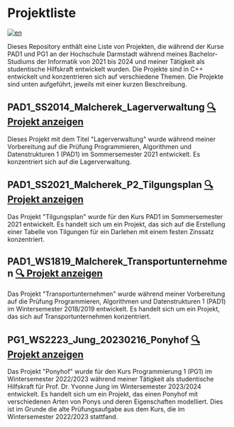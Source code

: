 # Projektliste

[![en](https://img.shields.io/badge/lang-de-green.svg)](README.md)

Dieses Repository enthält eine Liste von Projekten, die während der Kurse PAD1 und PG1 an der Hochschule Darmstadt während meines Bachelor-Studiums der Informatik von 2021 bis 2024 und meiner Tätigkeit als studentische Hilfskraft entwickelt wurden. Die Projekte sind in C++ entwickelt und konzentrieren sich auf verschiedene Themen. Die Projekte sind unten aufgeführt, jeweils mit einer kurzen Beschreibung.

## PAD1_SS2014_Malcherek_Lagerverwaltung [🔍 Projekt anzeigen](PAD1_SS2014_Malcherek_Lagerverwaltung/README.md)

Dieses Projekt mit dem Titel "Lagerverwaltung" wurde während meiner Vorbereitung auf die Prüfung Programmieren, Algorithmen und Datenstrukturen 1 (PAD1) im Sommersemester 2021 entwickelt. Es konzentriert sich auf die Lagerverwaltung.

## PAD1_SS2021_Malcherek_P2_Tilgungsplan [🔍 Projekt anzeigen](PAD1_SS2021_Malcherek_P2_Tilgungsplan/README.md)

Das Projekt "Tilgungsplan" wurde für den Kurs PAD1 im Sommersemester 2021 entwickelt. Es handelt sich um ein Projekt, das sich auf die Erstellung einer Tabelle von Tilgungen für ein Darlehen mit einem festen Zinssatz konzentriert.

## PAD1_WS1819_Malcherek_Transportunternehmen [🔍 Projekt anzeigen](PAD1_WS1819_Malcherek_Transportunternehmen/README.md)

Das Projekt "Transportunternehmen" wurde während meiner Vorbereitung auf die Prüfung Programmieren, Algorithmen und Datenstrukturen 1 (PAD1) im Wintersemester 2018/2019 entwickelt. Es handelt sich um ein Projekt, das sich auf Transportunternehmen konzentriert.

## PG1_WS2223_Jung_20230216_Ponyhof [🔍 Projekt anzeigen](PG1_WS2223_Jung_20230216_Ponyhof/README.md)

Das Projekt "Ponyhof" wurde für den Kurs Programmierung 1 (PG1) im Wintersemester 2022/2023 während meiner Tätigkeit als studentische Hilfskraft für Prof. Dr. Yvonne Jung im Wintersemester 2023/2024 entwickelt. Es handelt sich um ein Projekt, das einen Ponyhof mit verschiedenen Arten von Ponys und deren Eigenschaften modelliert. Dies ist im Grunde die alte Prüfungsaufgabe aus dem Kurs, die im Wintersemester 2022/2023 stattfand.
